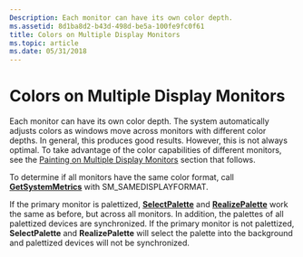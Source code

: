 ```yaml
---
Description: Each monitor can have its own color depth.
ms.assetid: 8d1ba8d2-b43d-498d-be5a-100fe9fc0f61
title: Colors on Multiple Display Monitors
ms.topic: article
ms.date: 05/31/2018
---
```


# Colors on Multiple Display Monitors

Each monitor can have its own color depth. The system automatically adjusts colors as windows move across monitors with different color depths. In general, this produces good results. However, this is not always optimal. To take advantage of the color capabilities of different monitors, see the [Painting on Multiple Display Monitors](painting-on-multiple-display-monitors.md) section that follows.

To determine if all monitors have the same color format, call [**GetSystemMetrics**](/windows/win32/api/winuser/nf-winuser-getsystemmetrics) with SM\_SAMEDISPLAYFORMAT.

If the primary monitor is palettized, [**SelectPalette**](/windows/desktop/api/Wingdi/nf-wingdi-selectpalette) and [**RealizePalette**](/windows/desktop/api/Wingdi/nf-wingdi-realizepalette) work the same as before, but across all monitors. In addition, the palettes of all palettized devices are synchronized. If the primary monitor is not palettized, **SelectPalette** and **RealizePalette** will select the palette into the background and palettized devices will not be synchronized.

 

 